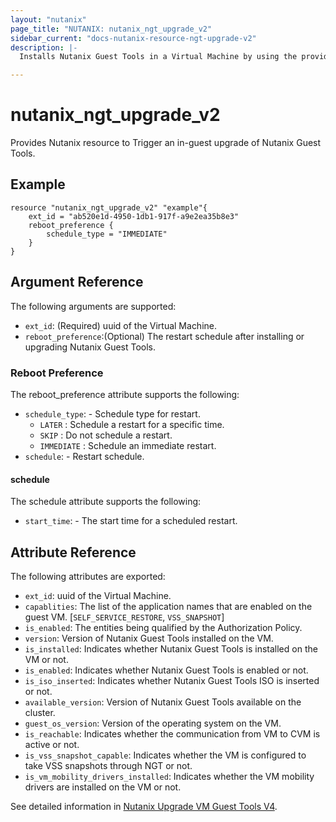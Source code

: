 ```yaml
---
layout: "nutanix"
page_title: "NUTANIX: nutanix_ngt_upgrade_v2"
sidebar_current: "docs-nutanix-resource-ngt-upgrade-v2"
description: |-
  Installs Nutanix Guest Tools in a Virtual Machine by using the provided credentials.

---
```


# nutanix_ngt_upgrade_v2

Provides Nutanix resource to Trigger an in-guest upgrade of Nutanix Guest Tools.


## Example

```hcl
resource "nutanix_ngt_upgrade_v2" "example"{
    ext_id = "ab520e1d-4950-1db1-917f-a9e2ea35b8e3"
    reboot_preference {
        schedule_type = "IMMEDIATE"
    }
}
```

## Argument Reference

The following arguments are supported:

* `ext_id`: (Required) uuid of the Virtual Machine.
* `reboot_preference`:(Optional) The restart schedule after installing or upgrading Nutanix Guest Tools.


### Reboot Preference

The reboot_preference attribute supports the following:

* `schedule_type`: - Schedule type for restart.
    * `LATER` : Schedule a restart for a specific time.
    * `SKIP` : Do not schedule a restart.
    * `IMMEDIATE` : Schedule an immediate restart.
* `schedule`: - Restart schedule.

#### schedule

The schedule attribute supports the following:

* `start_time`: - The start time for a scheduled restart.

## Attribute Reference

The following attributes are exported:
* `ext_id`: uuid of the Virtual Machine.
* `capablities`: The list of the application names that are enabled on the guest VM. [`SELF_SERVICE_RESTORE`, `VSS_SNAPSHOT`]
* `is_enabled`: The entities being qualified by the Authorization Policy.
* `version`: Version of Nutanix Guest Tools installed on the VM.
* `is_installed`: Indicates whether Nutanix Guest Tools is installed on the VM or not.
* `is_enabled`: Indicates whether Nutanix Guest Tools is enabled or not.
* `is_iso_inserted`: Indicates whether Nutanix Guest Tools ISO is inserted or not.
* `available_version`: Version of Nutanix Guest Tools available on the cluster.
* `guest_os_version`: Version of the operating system on the VM.
* `is_reachable`: Indicates whether the communication from VM to CVM is active or not.
* `is_vss_snapshot_capable`: Indicates whether the VM is configured to take VSS snapshots through NGT or not.
* `is_vm_mobility_drivers_installed`: Indicates whether the VM mobility drivers are installed on the VM or not.





See detailed information in [Nutanix Upgrade VM Guest Tools V4](https://developers.nutanix.com/api-reference?namespace=vmm&version=v4.0#tag/Vm/operation/upgradeVmGuestTools).
